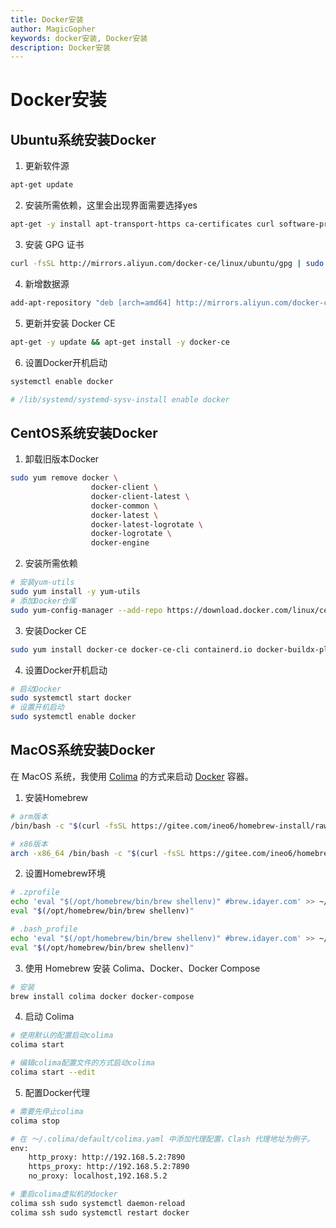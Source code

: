 ```yaml
---
title: Docker安装
author: MagicGopher
keywords: docker安装, Docker安装
description: Docker安装
---
```


# Docker安装

## Ubuntu系统安装Docker

1. 更新软件源

```sh
apt-get update
```

2. 安装所需依赖，这里会出现界面需要选择yes

```sh
apt-get -y install apt-transport-https ca-certificates curl software-properties-common
```

3. 安装 GPG 证书

```sh
curl -fsSL http://mirrors.aliyun.com/docker-ce/linux/ubuntu/gpg | sudo apt-key add -
```

4. 新增数据源

```sh
add-apt-repository "deb [arch=amd64] http://mirrors.aliyun.com/docker-ce/linux/ubuntu $(lsb_release -cs) stable"
```

5. 更新并安装 Docker CE

```sh
apt-get -y update && apt-get install -y docker-ce
```

6. 设置Docker开机启动

```sh
systemctl enable docker

# /lib/systemd/systemd-sysv-install enable docker
```

## CentOS系统安装Docker

1. 卸载旧版本Docker

```sh
sudo yum remove docker \
                  docker-client \
                  docker-client-latest \
                  docker-common \
                  docker-latest \
                  docker-latest-logrotate \
                  docker-logrotate \
                  docker-engine
```

2. 安装所需依赖

```sh
# 安装yum-utils
sudo yum install -y yum-utils
# 添加Docker仓库
sudo yum-config-manager --add-repo https://download.docker.com/linux/centos/docker-ce.repo
```

3. 安装Docker CE

```sh
sudo yum install docker-ce docker-ce-cli containerd.io docker-buildx-plugin docker-compose-plugin
```

4. 设置Docker开机启动

```sh
# 启动Docker
sudo systemctl start docker
# 设置开机启动
sudo systemctl enable docker
```

## MacOS系统安装Docker

在 MacOS 系统，我使用 [Colima](https://github.com/abiosoft/colima) 的方式来启动 [Docker](https://www.docker.com/) 容器。

1. 安装Homebrew

```sh
# arm版本
/bin/bash -c "$(curl -fsSL https://gitee.com/ineo6/homebrew-install/raw/master/install.sh)"

# x86版本
arch -x86_64 /bin/bash -c "$(curl -fsSL https://gitee.com/ineo6/homebrew-install/raw/master/install.sh)"
```

2. 设置Homebrew环境

```sh
# .zprofile
echo 'eval "$(/opt/homebrew/bin/brew shellenv)" #brew.idayer.com' >> ~/.zprofile
eval "$(/opt/homebrew/bin/brew shellenv)"

# .bash_profile
echo 'eval "$(/opt/homebrew/bin/brew shellenv)" #brew.idayer.com' >> ~/.bash_profile
eval "$(/opt/homebrew/bin/brew shellenv)"
```

3. 使用 Homebrew 安装 Colima、Docker、Docker Compose

```sh
# 安装
brew install colima docker docker-compose
```

4. 启动 Colima

```sh
# 使用默认的配置启动colima
colima start

# 编辑colima配置文件的方式启动colima
colima start --edit
```

5. 配置Docker代理

```sh
# 需要先停止colima
colima stop

# 在 ～/.colima/default/colima.yaml 中添加代理配置，Clash 代理地址为例子。
env: 
    http_proxy: http://192.168.5.2:7890
    https_proxy: http://192.168.5.2:7890
    no_proxy: localhost,192.168.5.2

# 重启colima虚拟机的docker
colima ssh sudo systemctl daemon-reload
colima ssh sudo systemctl restart docker
```
